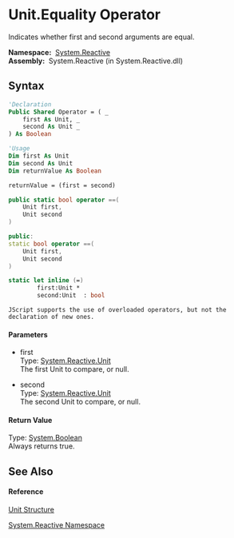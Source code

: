 # Unit.Equality Operator

Indicates whether first and second arguments are equal.

**Namespace:**  [System.Reactive](System.Reactive\System.Reactive.md)  
**Assembly:**  System.Reactive (in System.Reactive.dll)

## Syntax

```vb
'Declaration
Public Shared Operator = ( _
    first As Unit, _
    second As Unit _
) As Boolean
```

```vb
'Usage
Dim first As Unit
Dim second As Unit
Dim returnValue As Boolean

returnValue = (first = second)
```

```csharp
public static bool operator ==(
    Unit first,
    Unit second
)
```

```c++
public:
static bool operator ==(
    Unit first, 
    Unit second
)
```

```fsharp
static let inline (=)
        first:Unit * 
        second:Unit  : bool
```

```jscript
JScript supports the use of overloaded operators, but not the declaration of new ones.
```

#### Parameters

- first  
  Type: [System.Reactive.Unit](Unit\Unit.md)  
  The first Unit to compare, or null.

- second  
  Type: [System.Reactive.Unit](Unit\Unit.md)  
  The second Unit to compare, or null.

#### Return Value

Type: [System.Boolean](https://msdn.microsoft.com/en-us/library/a28wyd50)  
Always returns true.

## See Also

#### Reference

[Unit Structure](Unit\Unit.md)

[System.Reactive Namespace](System.Reactive\System.Reactive.md)







